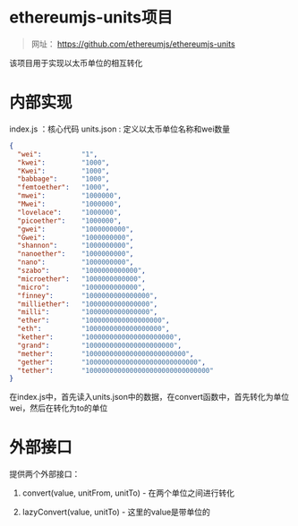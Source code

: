 # ethereumjs-units项目

> 网址： https://github.com/ethereumjs/ethereumjs-units
> 

该项目用于实现以太币单位的相互转化

# 内部实现

index.js ：核心代码
units.json : 定义以太币单位名称和wei数量

```json
{
  "wei":          "1",
  "kwei":         "1000",
  "Kwei":         "1000",
  "babbage":      "1000",
  "femtoether":   "1000",
  "mwei":         "1000000",
  "Mwei":         "1000000",
  "lovelace":     "1000000",
  "picoether":    "1000000",
  "gwei":         "1000000000",
  "Gwei":         "1000000000",
  "shannon":      "1000000000",
  "nanoether":    "1000000000",
  "nano":         "1000000000",
  "szabo":        "1000000000000",
  "microether":   "1000000000000",
  "micro":        "1000000000000",
  "finney":       "1000000000000000",
  "milliether":   "1000000000000000",
  "milli":        "1000000000000000",
  "ether":        "1000000000000000000",
  "eth":          "1000000000000000000",
  "kether":       "1000000000000000000000",
  "grand":        "1000000000000000000000",
  "mether":       "1000000000000000000000000",
  "gether":       "1000000000000000000000000000",
  "tether":       "1000000000000000000000000000000"
}
```

在index.js中，首先读入units.json中的数据，在convert函数中，首先转化为单位wei，然后在转化为to的单位

# 外部接口

提供两个外部接口：

1. convert(value, unitFrom, unitTo) - 在两个单位之间进行转化

2. lazyConvert(value, unitTo) - 这里的value是带单位的